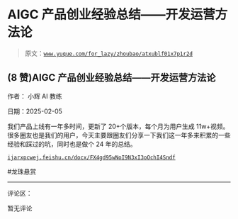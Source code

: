# AIGC 产品创业经验总结——开发运营方法论

> 原文：[`www.yuque.com/for_lazy/zhoubao/atxublf01x7p1r2d`](https://www.yuque.com/for_lazy/zhoubao/atxublf01x7p1r2d)

## (8 赞)AIGC 产品创业经验总结——开发运营方法论

作者： 小辉 AI 教练

日期：2025-02-05

我们产品上线有一年多时间，更新了 20+个版本，每个月为用户生成 11w+视频。很多圈友也是我们的用户，今天主要跟圈友们分享一下我们这一年多来积累的一些经验和踩过的坑，同时也是做个 24 年的总结。

[`ijarxpcwej.feishu.cn/docx/FX4gd95wNoI9N3xI3oOchI4Sndf`](https://ijarxpcwej.feishu.cn/docx/FX4gd95wNoI9N3xI3oOchI4Sndf)

#龙珠悬赏

* * *

评论区：

暂无评论